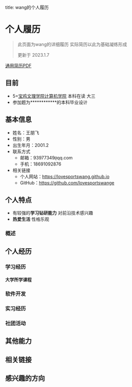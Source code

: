 title: wang的个人履历

# 个人履历

> 此页面为wang的详细履历 实际简历以此为基础凝练形成
> 
> 更新于 2023.1.7

[通用简历PDF](./files/cv-yxj.pdf)

## 目前

- 5=[宝鸡文理学院计算机学院](http://jsjxy.bjwlxy.cn) 本科在读 大三
- 参加题为************的本科毕业设计

## 基本信息

- 姓名：王朋飞
- 性别：男
- 出生年月：2001.2
- 联系方式
    - 邮箱：93977349`@`qq.com
    - 手机：18691092876
- 相关链接
    - 个人网站：<https://lovesportswang.github.io>
    - GitHub：<https://github.com/lovesportswange>

## 个人特点

- 有较强的**学习钻研能力** 对前沿技术感兴趣
- **热爱生活** 性格乐观

### 概述

## 个人经历

### 学习经历

#### 大学所学课程

### 软件开发

### 实习经历

### 社团活动



## 其他能力

## 相关链接



## 感兴趣的方向

